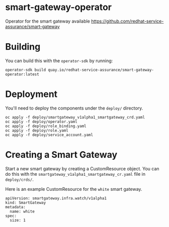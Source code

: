 # smart-gateway-operator

Operator for the smart gateway available
https://github.com/redhat-service-assurance/smart-gateway

# Building

You can build this with the `operator-sdk` by running:

    operator-sdk build quay.io/redhat-service-assurance/smart-gateway-operator:latest

# Deployment

You'll need to deploy the components under the `deploy/` directory.

    oc apply -f deploy/smartgateway_v1alpha1_smartgateway_crd.yaml
    oc apply -f deploy/operator.yaml
    oc apply -f deploy/role_binding.yaml
    oc apply -f deploy/role.yaml
    oc apply -f deploy/service_account.yaml

# Creating a Smart Gateway

Start a new smart gateway by creating a CustomResource object. You can do this
with the `smartgateway_v1alpha1_smartgateway_cr.yaml` file in `deploy/crds/`.

Here is an example CustomResource for the `white` smart gateway.

    apiVersion: smartgateway.infra.watch/v1alpha1
    kind: SmartGateway
    metadata:
      name: white
    spec:
      size: 1

